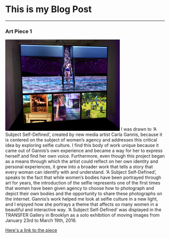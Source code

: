 # This is my Blog Post
------

### Art Piece 1
![Carla Gannis](images/Picture1.png?raw=true "Carla Gannis")
I was drawn to ‘A Subject Self-Defined’, created by new media artist Carla Gannis, because it is centered on the subject of women’s agency and addresses this critical idea by exploring selfie culture. I find this body of work unique because it came out of Gannis’s own experience and became a way for her to express herself and find her own voice. Furthermore, even though this project began as a means through which the artist could reflect on her own identity and personal experiences, it grew into a broader work that tells a story that every woman can identify with and understand. ‘A Subject Self-Defined’, speaks to the fact that while women’s bodies have been portrayed through art for years, the introduction of the selfie represents one of the first times that women have been given agency to choose how to photograph and depict their own bodies and the opportunity to share these photographs on the internet. Gannis’s work helped me look at selfie culture in a new light, and I enjoyed how she portrays a theme that affects so many women in a beautiful and interactive way. ‘A Subject Self-Defined’ was displayed in the TRANSFER Gallery in Brooklyn as a solo exhibition of moving images from January 23rd to March 19th, 2016.

[Here's a link to the piece](https://vimeo.com/154582613)





